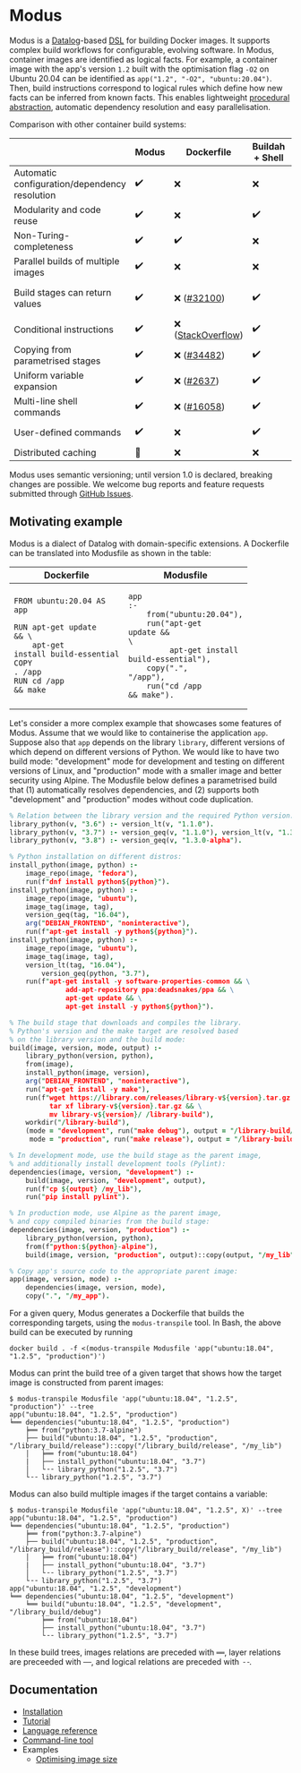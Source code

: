 # Modus

Modus is a [Datalog](https://en.wikipedia.org/wiki/Datalog)-based [DSL](https://en.wikipedia.org/wiki/Domain-specific_language) for building Docker images. It supports complex build workflows for configurable, evolving software. In Modus, container images are identified as logical facts. For example, a container image with the app's version `1.2` built with the optimisation flag `-O2` on Ubuntu 20.04 can be identified as `app("1.2", "-O2", "ubuntu:20.04")`. Then, build instructions correspond to logical rules which define how new facts can be inferred from known facts. This enables lightweight [procedural abstraction](http://www.eecs.qmul.ac.uk/~mmh/AMCM048/abstraction/procedural.html), automatic dependency resolution and easy parallelisation.

Comparison with other container build systems:

|  | Modus | Dockerfile | Buildah + Shell | Earthly |
| - | - | - | - | - |
| Automatic configuration/dependency resolution | :heavy_check_mark: | :x: | :x: | :x: |
| Modularity and code reuse | :heavy_check_mark: | :x: | :heavy_check_mark: | :x: |
| Non-Turing-completeness | :heavy_check_mark: | :heavy_check_mark: | :x: | :heavy_check_mark: |
| Parallel builds of multiple images | :heavy_check_mark: | :x: | :x: | :heavy_check_mark: |
| Build stages can return values | :heavy_check_mark: | :x: ([#32100](https://github.com/moby/moby/issues/32100)) | :heavy_check_mark: | :small_blue_diamond: (only build artifacts) |
| Conditional instructions | :heavy_check_mark: | :x: ([StackOverflow](https://stackoverflow.com/questions/43654656/dockerfile-if-else-condition-with-external-arguments)) | :heavy_check_mark: | :x: ([#779](https://github.com/earthly/earthly/issues/779)) |
| Copying from parametrised stages | :heavy_check_mark: | :x: ([#34482](https://github.com/moby/moby/issues/34482)) | :heavy_check_mark: | :x: |
| Uniform variable expansion | :heavy_check_mark: | :x: ([#2637](https://github.com/moby/moby/issues/2637)) | :heavy_check_mark: | :x: |
| Multi-line shell commands | :heavy_check_mark: | :x: ([#16058](https://github.com/moby/moby/issues/16058)) | :heavy_check_mark: | :x: |
| User-defined commands | :heavy_check_mark: | :x: | :heavy_check_mark: | :x: ([#581](https://github.com/earthly/earthly/issues/581)) |
| Distributed caching | :small_blue_diamond: | :x: | :x: | :x: |

Modus uses semantic versioning; until version 1.0 is declared, breaking changes are possible. We welcome bug reports and feature requests submitted through [GitHub Issues](https://github.com/mechtaev/modus/issues).

## Motivating example

Modus is a dialect of Datalog with domain-specific extensions. A Dockerfile can be translated into Modusfile as shown in the table:

| Dockerfile | Modusfile | 
| - | - |
| <pre><code class="language-Dockerfile">FROM ubuntu:20.04 AS app</code><br><br><code class="language-Dockerfile">RUN apt-get update && \\</code><br><code class="language-Dockerfile">&nbsp;&nbsp;&nbsp;&nbsp;apt-get install build-essential</code><br><code class="language-Dockerfile">COPY . /app</code><br><code class="language-Dockerfile">RUN cd /app && make </code></pre>  | <pre><code class="language-prolog">app :-</code><br><code class="language-prolog">&nbsp;&nbsp;&nbsp;&nbsp;from("ubuntu:20.04"),</code><br><code class="language-prolog">&nbsp;&nbsp;&nbsp;&nbsp;run("apt-get update && \\</code><br><code class="language-prolog">&nbsp;&nbsp;&nbsp;&nbsp;&nbsp;&nbsp;&nbsp;&nbsp;&nbsp;apt-get install build-essential"),</code><br><code class="language-prolog">&nbsp;&nbsp;&nbsp;&nbsp;copy(".", "/app"),</code><br><code class="language-prolog">&nbsp;&nbsp;&nbsp;&nbsp;run("cd /app && make").</code></pre> |

Let's consider a more complex example that showcases some features of Modus. Assume that we would like to containerise the application `app`. Suppose also that `app` depends on the library `library`, different versions of which depend on different versions of Python. We would like to have two build mode: "development" mode for development and testing on different versions of Linux, and "production" mode with a smaller image and better security using Alpine. The Modusfile below defines a parametrised build that (1) automatically resolves dependencies, and (2) supports both "development" and "production" modes without code duplication. 

```Prolog
% Relation between the library version and the required Python version:
library_python(v, "3.6") :- version_lt(v, "1.1.0").
library_python(v, "3.7") :- version_geq(v, "1.1.0"), version_lt(v, "1.3.0-alpha").
library_python(v, "3.8") :- version_geq(v, "1.3.0-alpha").

% Python installation on different distros:
install_python(image, python) :-
  	image_repo(image, "fedora"),
	run(f"dnf install python${python}").
install_python(image, python) :-
  	image_repo(image, "ubuntu"),
	image_tag(image, tag),
	version_geq(tag, "16.04"),
  	arg("DEBIAN_FRONTEND", "noninteractive"),
	run(f"apt-get install -y python${python}").
install_python(image, python) :-
  	image_repo(image, "ubuntu"),
	image_tag(image, tag),
  	version_lt(tag, "16.04"),
        version_geq(python, "3.7"),
	run(f"apt-get install -y software-properties-common && \
              add-apt-repository ppa:deadsnakes/ppa && \
              apt-get update && \
              apt-get install -y python${python}").

% The build stage that downloads and compiles the library.
% Python's version and the make target are resolved based
% on the library version and the build mode:
build(image, version, mode, output) :-
    library_python(version, python),
    from(image),
    install_python(image, version),
    arg("DEBIAN_FRONTEND", "noninteractive"),
    run("apt-get install -y make"),
    run(f"wget https://library.com/releases/library-v${version}.tar.gz && \
          tar xf library-v${version}.tar.gz && \
          mv library-v${version}/ /library-build"),
    workdir("/library-build"),
    (mode = "development", run("make debug"), output = "/library-build/debug/";
     mode = "production", run("make release"), output = "/library-build/release/").

% In development mode, use the build stage as the parent image,
% and additionally install development tools (Pylint):
dependencies(image, version, "development") :-
    build(image, version, "development", output),
    run(f"cp ${output} /my_lib"),
    run("pip install pylint").

% In production mode, use Alpine as the parent image,
% and copy compiled binaries from the build stage:
dependencies(image, version, "production") :-
    library_python(version, python),
    from(f"python:${python}-alpine"),
    build(image, version, "production", output)::copy(output, "/my_lib").

% Copy app's source code to the appropriate parent image:
app(image, version, mode) :-
    dependencies(image, version, mode),
    copy(".", "/my_app").
```

For a given query, Modus generates a Dockerfile that builds the corresponding targets, using the `modus-transpile` tool. In Bash, the above build can be executed by running 

    docker build . -f <(modus-transpile Modusfile 'app("ubuntu:18.04", "1.2.5", "production")')

Modus can print the build tree of a given target that shows how the target image is constructed from parent images:

    $ modus-transpile Modusfile 'app("ubuntu:18.04", "1.2.5", "production")' --tree
    app("ubuntu:18.04", "1.2.5", "production")
    ╘══ dependencies("ubuntu:18.04", "1.2.5", "production")
        ╞══ from("python:3.7-alpine")
        ├── build("ubuntu:18.04", "1.2.5", "production", "/library_build/release")::copy("/library_build/release", "/my_lib")
        │   ╞══ from("ubuntu:18.04")
        |   ├── install_python("ubuntu:18.04", "3.7")
        │   └╶╶ library_python("1.2.5", "3.7")
        └╶╶ library_python("1.2.5", "3.7")

Modus can also build multiple images if the target contains a variable:

    $ modus-transpile Modusfile 'app("ubuntu:18.04", "1.2.5", X)' --tree
    app("ubuntu:18.04", "1.2.5", "production")
    ╘══ dependencies("ubuntu:18.04", "1.2.5", "production")
        ╞══ from("python:3.7-alpine")
        ├── build("ubuntu:18.04", "1.2.5", "production", "/library_build/release")::copy("/library_build/release", "/my_lib")
        │   ╞══ from("ubuntu:18.04")
        |   ├── install_python("ubuntu:18.04", "3.7")
        │   └╶╶ library_python("1.2.5", "3.7")
        └╶╶ library_python("1.2.5", "3.7")
    app("ubuntu:18.04", "1.2.5", "development")
    ╘══ dependencies("ubuntu:18.04", "1.2.5", "development")
        ╘══ build("ubuntu:18.04", "1.2.5", "development", "/library_build/debug")
            ╞══ from("ubuntu:18.04")
            ├── install_python("ubuntu:18.04", "3.7")
            └╶╶ library_python("1.2.5", "3.7")

In these build trees, images relations are preceded with `══`, layer relations are preceeded with `──`, and logical relations are preceded with `╶╶`.

## Documentation

- [Installation](doc/installation.md)
- [Tutorial](doc/tutorial.md)
- [Language reference](doc/language-reference.md)
- [Command-line tool](doc/command-line-tool.md)
- Examples
  - [Optimising image size](doc/example/optimising-image-size.md)
